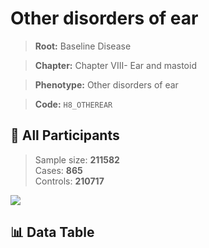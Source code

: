# Other disorders of ear

> **Root:** Baseline Disease  

> **Chapter:** Chapter VIII- Ear and mastoid  

> **Phenotype:** Other disorders of ear  

> **Code:** `H8_OTHEREAR`

## 🧪 All Participants  
> Sample size: **211582**  
> Cases: **865**  
> Controls: **210717**
<img src="/Sensitive/Figures/ALL/Baseline/H8_OTHEREAR.png"/>

## 📊 Data Table
<CsvTableMRF src="/Sensitive/Data/ALL/Baseline/LG_H8_OTHEREAR.csv"/>

